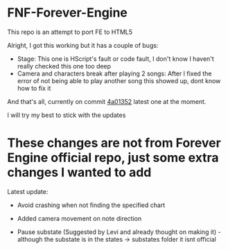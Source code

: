 # FNF-Forever-Engine

This repo is an attempt to port FE to HTML5

Alright, I got this working but it has a couple of bugs:

- Stage: This one is HScript's fault or code fault, I don't know I haven't really checked this one too deep
- Camera and characters break after playing 2 songs: After I fixed the error of not being able to play another song this showed up, dont know how to fix it

And that's all, currently on commit [4a01352](https://github.com/Yoshubs/FNF-Forever-Engine/commit/4a0135297e8f0c878f179aab49c60aefbc262257) latest one at the moment.

I will try my best to stick with the updates

# These changes are not from Forever Engine official repo, just some extra changes I wanted to add

Latest update:

- Avoid crashing when not finding the specified chart

- Added camera movement on note direction

- Pause substate (Suggested by Levi and already thought on making it) - although the substate is in the states -> substates folder it isnt official
